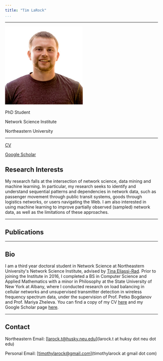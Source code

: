 ```yaml
---
title: "Tim LaRock"                                                                          
...
```


-----


[<img src="img/pic.jpg">](https://www.networkscienceinstitute.org/people/timothy-larock)

PhD Student

Network Science Institute

Northeastern University

-----

[CV](img/LaRock_Tim_CV.pdf)

[Google Scholar](https://scholar.google.com/citations?user=kAaxRkUAAAAJ&hl=en)

## Research Interests
My research falls at the intersection of network science, data mining and machine learning. In particular, my research seeks to identify and understand sequential patterns and dependencies in network data, such as passenger movement through public transit systems, goods through logistics networks, or users navigating the Web. I am also interested in using machine learning to improve partially observed (sampled) network data, as well as the limitations of these approaches.

-----

## Publications


----

## Bio

I am a third year doctoral student in Network Science at Northeastern University's Network Science Institute, advised by [Tina Eliassi-Rad](www.eliassi.org). Prior to joining the Institute in 2016, I completed a BS in Computer Science and Applied Mathematics with a minor in Philosophy at the State University of New York at Albany, where I conducted research on load balancing in cellular networks and unsupervised transmitter detection in wireless frequency spectrum data, under the supervision of Prof. Petko Bogdanov and Prof. Mariya Zheleva. You can find a copy of my CV [here](img/LaRock_Tim_CV.pdf) and my Google Scholar page [here](https://scholar.google.com/citations?user=kAaxRkUAAAAJ&hl=en).


----

## Contact

Northeastern Email: [larock.t@husky.neu.edu](larock.t at huksy dot neu dot edu)

Personal Email: [timothylarock@gmail.com](timothylarock at gmail dot com)
